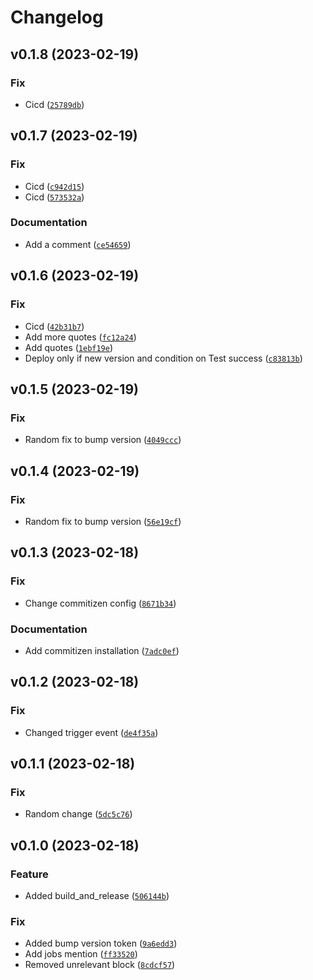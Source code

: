 # Changelog

<!--next-version-placeholder-->

## v0.1.8 (2023-02-19)
### Fix
* Cicd ([`25789db`](https://github.com/Michael-Cohen/ppt/commit/25789db7951524ac299d3f845cd9efc6073d4f26))

## v0.1.7 (2023-02-19)
### Fix
* Cicd ([`c942d15`](https://github.com/Michael-Cohen/ppt/commit/c942d1597f374334d9a89feea0b33e7b01c1af8b))
* Cicd ([`573532a`](https://github.com/Michael-Cohen/ppt/commit/573532a0d219569aeeb615e03deffbfd6537a67b))

### Documentation
* Add a comment ([`ce54659`](https://github.com/Michael-Cohen/ppt/commit/ce546590b9d755d2e97848598a7ab3116c62bf87))

## v0.1.6 (2023-02-19)
### Fix
* Cicd ([`42b31b7`](https://github.com/Michael-Cohen/ppt/commit/42b31b7c625ce773433277cba1b14c15f00df4c0))
* Add more quotes ([`fc12a24`](https://github.com/Michael-Cohen/ppt/commit/fc12a2448969d9da7d8f8c327105429228e5de00))
* Add quotes ([`1ebf19e`](https://github.com/Michael-Cohen/ppt/commit/1ebf19e9de6f157b3281a187ac5ed694caaa7ff6))
* Deploy only if new version and condition on Test success ([`c83813b`](https://github.com/Michael-Cohen/ppt/commit/c83813b79695d540007a318e45b18741d5cf5e3f))

## v0.1.5 (2023-02-19)
### Fix
* Random fix to bump version ([`4049ccc`](https://github.com/Michael-Cohen/ppt/commit/4049ccc49c78937fae48b63f839657fc304f3117))

## v0.1.4 (2023-02-19)
### Fix
* Random fix to bump version ([`56e19cf`](https://github.com/Michael-Cohen/ppt/commit/56e19cf37e65ead6fa9ad95259701bd9f4ab783f))

## v0.1.3 (2023-02-18)
### Fix
* Change commitizen config ([`8671b34`](https://github.com/Michael-Cohen/ppt/commit/8671b349511e89b25b5e1c3ffac8ceaf178c5b61))

### Documentation
* Add commitizen installation ([`7adc0ef`](https://github.com/Michael-Cohen/ppt/commit/7adc0ef79c0d0109cfafe7ad255ac1fba9bb47ad))

## v0.1.2 (2023-02-18)
### Fix
* Changed trigger event ([`de4f35a`](https://github.com/Michael-Cohen/ppt/commit/de4f35a03f5e2c5bf5e485c43239cf0304e50459))

## v0.1.1 (2023-02-18)
### Fix
* Random change ([`5dc5c76`](https://github.com/Michael-Cohen/ppt/commit/5dc5c761afc6cb4802a00a26154291bbbc3f90f9))

## v0.1.0 (2023-02-18)
### Feature
* Added build_and_release ([`506144b`](https://github.com/Michael-Cohen/ppt/commit/506144b22e28fcda095e823eb3d60a757391d274))

### Fix
* Added bump version token ([`9a6edd3`](https://github.com/Michael-Cohen/ppt/commit/9a6edd32b09452b720c839874a889d73419428aa))
* Add jobs mention ([`ff33520`](https://github.com/Michael-Cohen/ppt/commit/ff33520679ba252144f438343d3c4cd25e1ed012))
* Removed unrelevant block ([`8cdcf57`](https://github.com/Michael-Cohen/ppt/commit/8cdcf57c314bedd2941b1c07f70be1a39cd29d78))
